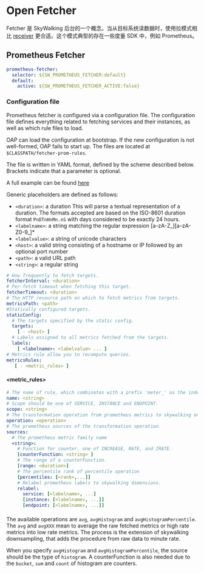 # Open Fetcher

Fetcher 是 SkyWalking 后台的一个概念。当从目标系统读数据时，使用拉模式相比 [receiver](backend-receivers.md) 更合适。这个模式典型的存在一些度量 SDK 中，例如 Prometheus。

## Prometheus Fetcher

```yaml
prometheus-fetcher:
  selector: ${SW_PROMETHEUS_FETCHER:default}
  default:
    active: ${SW_PROMETHEUS_FETCHER_ACTIVE:false}
```

### Configuration file
Prometheus fetcher is configured via a configuration file. The configuration file defines everything related to fetching
 services and their instances, as well as which rule files to load.
                   
OAP can load the configuration at bootstrap. If the new configuration is not well-formed, OAP fails to start up. The files
are located at `$CLASSPATH/fetcher-prom-rules`.

The file is written in YAML format, defined by the scheme described below. Brackets indicate that a parameter is optional.

A full example can be found [here](../../../../oap-server/server-bootstrap/src/main/resources/fetcher-prom-rules/self.yaml)

Generic placeholders are defined as follows:

 * `<duration>`: a duration This will parse a textual representation of a duration. The formats accepted are based on 
                 the ISO-8601 duration format `PnDTnHnMn.nS` with days considered to be exactly 24 hours.
 * `<labelname>`: a string matching the regular expression [a-zA-Z_][a-zA-Z0-9_]*
 * `<labelvalue>`: a string of unicode characters
 * `<host>`: a valid string consisting of a hostname or IP followed by an optional port number
 * `<path>`: a valid URL path
 * `<string>`: a regular string

```yaml
# How frequently to fetch targets.
fetcherInterval: <duration> 
# Per-fetch timeout when fetching this target.
fetcherTimeout: <duration>
# The HTTP resource path on which to fetch metrics from targets.
metricsPath: <path>
#Statically configured targets.
staticConfig:
  # The targets specified by the static config.
  targets:
    [ - <host> ]
  # Labels assigned to all metrics fetched from the targets.
  labels:
    [ <labelname>: <labelvalue> ... ]
# Metrics rule allow you to recompute queries.
metricsRules:
   [ - <metric_rules> ]
```

#### <metric_rules>

```yaml
# The name of rule, which combinates with a prefix 'meter_' as the index/table name in storage.
name: <string>
# Scope should be one of SERVICE, INSTANCE and ENDPOINT.
scope: <string>
# The transformation operation from prometheus metrics to skywalking ones. 
operation: <operation>
# The prometheus sources of the transformation operation.
sources:
  # The prometheus metric family name 
  <string>:
    # Function for counter, one of INCREASE, RATE, and IRATE.
    [counterFunction: <string> ]
    # The range of a counterFunction.
    [range: <duration>]
    # The percentile rank of percentile operation
    [percentiles: [<rank>,...]]
    # Relabel prometheus labels to skywalking dimensions.
    relabel:
      service: [<labelname>, ...]
      [instance: [<labelname>, ...]]
      [endpoint: [<labelname>, ...]]
```

#### <operation>

The available operations are `avg`, `avgHistogram` and `avgHistogramPercentile`. The `avg` and `avgXXX` mean to average
the raw fetched metrics or high rate metrics into low rate metrics. The process is the extension of skywalking downsampling, 
that adds the procedure from raw data to minute rate.

When you specify `avgHistogram` and `avgHistogramPercentile`, the source should be the type of `histogram`. A counterFunction
is also needed due to the `bucket`, `sum` and `count` of histogram are counters.
